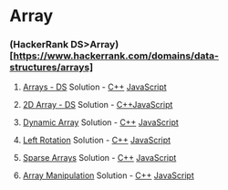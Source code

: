 # Array
### (HackerRank DS>Array)[https://www.hackerrank.com/domains/data-structures/arrays]

1. [Arrays - DS](https://www.hackerrank.com/challenges/arrays-ds) Solution - [C++](https://github.com/MaxySpark/HackerRank/blob/master/DS/Array/CPP/A1.cpp) [JavaScript](https://github.com/MaxySpark/HackerRank/blob/master/DS/Array/JS/A1.js)

2. [2D Array - DS](https://www.hackerrank.com/challenges/2d-array) Solution - [C++](https://github.com/MaxySpark/HackerRank/blob/master/DS/Array/CPP/A2.cpp)[JavaScript](https://github.com/MaxySpark/HackerRank/blob/master/DS/Array/JS/A2.js)

3. [Dynamic Array](https://www.hackerrank.com/challenges/dynamic-array) Solution - [C++](https://github.com/MaxySpark/HackerRank/blob/master/DS/Array/CPP/A3.cpp) [JavaScript](https://github.com/MaxySpark/HackerRank/blob/master/DS/Array/JS/A3.js)

4. [Left Rotation](https://www.hackerrank.com/challenges/array-left-rotation) Solution - [C++](https://github.com/MaxySpark/HackerRank/blob/master/DS/Array/CPP/A4.cpp) [JavaScript](https://github.com/MaxySpark/HackerRank/blob/master/DS/Array/JS/A4.js)

5. [Sparse Arrays](https://www.hackerrank.com/challenges/sparse-arrays) Solution - [C++](https://github.com/MaxySpark/HackerRank/blob/master/DS/Array/CPP/A5.cpp) [JavaScript](https://github.com/MaxySpark/HackerRank/blob/master/DS/Array/JS/A5.js)

6. [Array Manipulation](https://www.hackerrank.com/challenges/crush) Solution - [C++](https://github.com/MaxySpark/HackerRank/blob/master/DS/Array/CPP/A6.cpp) [JavaScript](https://github.com/MaxySpark/HackerRank/blob/master/DS/Array/JS/A6.js)